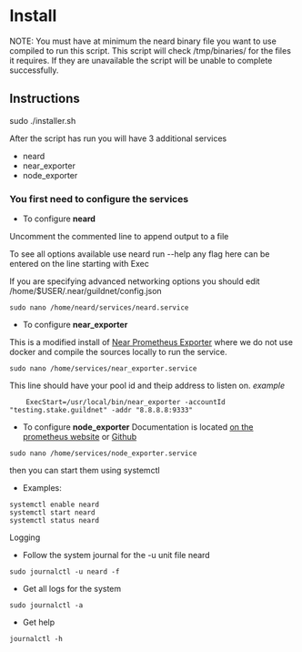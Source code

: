 # Install

NOTE: You must have at minimum the neard binary file you want to use compiled to run this script. This script will check /tmp/binaries/ for the files it requires. If they are unavailable the script will be unable to complete successfully.

## Instructions

sudo ./installer.sh

After the script has run you will have 3 additional services

- neard
- near_exporter
- node_exporter

### You first need to configure the services 
- To configure **neard**

Uncomment the commented line to append output to a file

To see all options available use neard run --help any flag here can be entered on the line starting with Exec

If you are specifying advanced networking options you should edit /home/$USER/.near/guildnet/config.json
```
sudo nano /home/neard/services/neard.service
```

- To configure **near_exporter**

This is a modified install of [Near Prometheus Exporter](https://github.com/masknetgoal634/near-prometheus-exporter) where we do not use docker and compile the sources locally to run the service.
```
sudo nano /home/services/near_exporter.service
```
This line should have your pool id and theip address to listen on. *example* 
```
    ExecStart=/usr/local/bin/near_exporter -accountId "testing.stake.guildnet" -addr "8.8.8.8:9333"
```

- To configure **node_exporter**
Documentation is located [on the prometheus website](https://prometheus.io/docs/guides/node-exporter/) or [Github](https://github.com/prometheus/node_exporter)
```
sudo nano /home/services/node_exporter.service
```

then you can start them using systemctl 
- Examples:  
```
systemctl enable neard 
systemctl start neard 
systemctl status neard
```

Logging 
- Follow the system journal for the -u unit file neard
```
sudo journalctl -u neard -f
```
- Get all logs for the system
```
sudo journalctl -a
```
- Get help
```
journalctl -h
```
